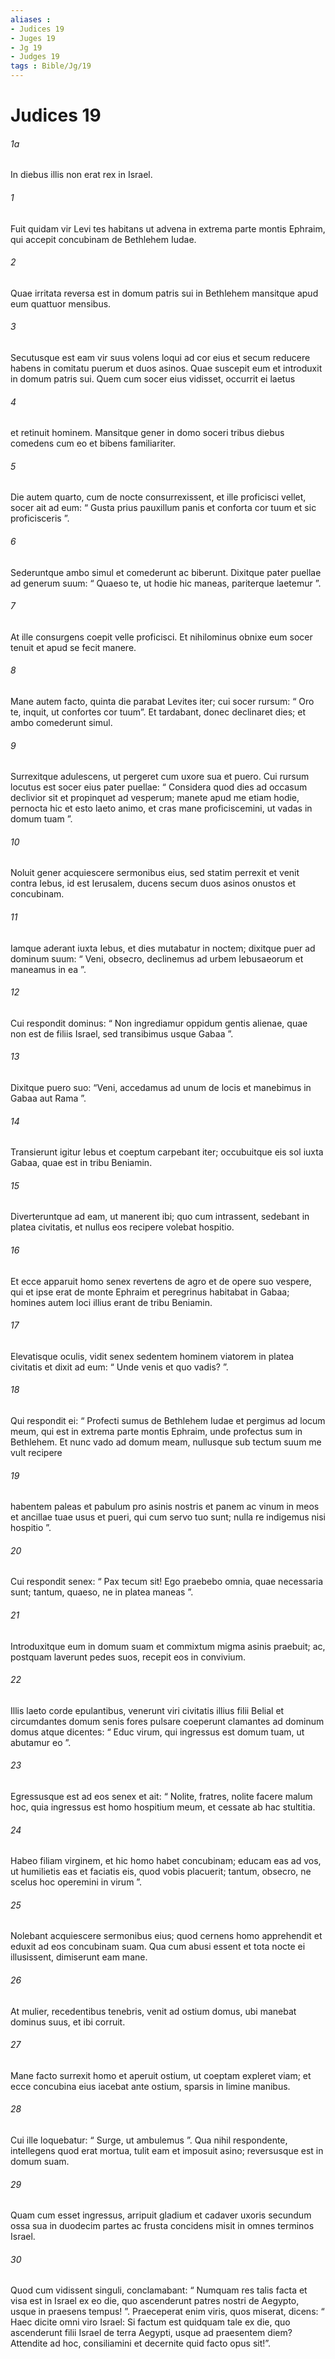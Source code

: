 ```yaml
---
aliases : 
- Judices 19
- Juges 19
- Jg 19
- Judges 19
tags : Bible/Jg/19
---
```


# Judices 19

###### 1a
In diebus illis non erat rex in Israel. 
###### 1
Fuit quidam vir Levi tes habitans ut advena in extrema parte montis Ephraim, qui accepit concubinam de Bethlehem Iudae. 
###### 2
Quae irritata reversa est in domum patris sui in Bethlehem mansitque apud eum quattuor mensibus. 
###### 3
Secutusque est eam vir suus volens loqui ad cor eius et secum reducere habens in comitatu puerum et duos asinos. Quae suscepit eum et introduxit in domum patris sui. Quem cum socer eius vidisset, occurrit ei laetus 
###### 4
et retinuit hominem. Mansitque gener in domo soceri tribus diebus comedens cum eo et bibens familiariter. 
###### 5
Die autem quarto, cum de nocte consurrexissent, et ille proficisci vellet, socer ait ad eum: “ Gusta prius pauxillum panis et conforta cor tuum et sic proficisceris ”. 
###### 6
Sederuntque ambo simul et comederunt ac biberunt. Dixitque pater puellae ad generum suum: “ Quaeso te, ut hodie hic maneas, pariterque laetemur ”. 
###### 7
At ille consurgens coepit velle proficisci. Et nihilominus obnixe eum socer tenuit et apud se fecit manere. 
###### 8
Mane autem facto, quinta die parabat Levites iter; cui socer rursum: “ Oro te, inquit, ut confortes cor tuum”. Et tardabant, donec declinaret dies; et ambo comederunt simul. 
###### 9
Surrexitque adulescens, ut pergeret cum uxore sua et puero. Cui rursum locutus est socer eius pater puellae: “ Considera quod dies ad occasum declivior sit et propinquet ad vesperum; manete apud me etiam hodie, pernocta hic et esto laeto animo, et cras mane proficiscemini, ut vadas in domum tuam ”.
###### 10
Noluit gener acquiescere sermonibus eius, sed statim perrexit et venit contra Iebus, id est Ierusalem, ducens secum duos asinos onustos et concubinam. 
###### 11
Iamque aderant iuxta Iebus, et dies mutabatur in noctem; dixitque puer ad dominum suum: “ Veni, obsecro, declinemus ad urbem Iebusaeorum et maneamus in ea ”. 
###### 12
Cui respondit dominus: “ Non ingrediamur oppidum gentis alienae, quae non est de filiis Israel, sed transibimus usque Gabaa ”. 
###### 13
Dixitque puero suo: “Veni, accedamus ad unum de locis et manebimus in Gabaa aut Rama ”.
###### 14
Transierunt igitur Iebus et coeptum carpebant iter; occubuitque eis sol iuxta Gabaa, quae est in tribu Beniamin. 
###### 15
Diverteruntque ad eam, ut manerent ibi; quo cum intrassent, sedebant in platea civitatis, et nullus eos recipere volebat hospitio. 
###### 16
Et ecce apparuit homo senex revertens de agro et de opere suo vespere, qui et ipse erat de monte Ephraim et peregrinus habitabat in Gabaa; homines autem loci illius erant de tribu Beniamin. 
###### 17
Elevatisque oculis, vidit senex sedentem hominem viatorem in platea civitatis et dixit ad eum: “ Unde venis et quo vadis? ”. 
###### 18
Qui respondit ei: “ Profecti sumus de Bethlehem Iudae et pergimus ad locum meum, qui est in extrema parte montis Ephraim, unde profectus sum in Bethlehem. Et nunc vado ad domum meam, nullusque sub tectum suum me vult recipere 
###### 19
habentem paleas et pabulum pro asinis nostris et panem ac vinum in meos et ancillae tuae usus et pueri, qui cum servo tuo sunt; nulla re indigemus nisi hospitio ”. 
###### 20
Cui respondit senex: “ Pax tecum sit! Ego praebebo omnia, quae necessaria sunt; tantum, quaeso, ne in platea maneas ”. 
###### 21
Introduxitque eum in domum suam et commixtum migma asinis praebuit; ac, postquam laverunt pedes suos, recepit eos in convivium.
###### 22
Illis laeto corde epulantibus, venerunt viri civitatis illius filii Belial et circumdantes domum senis fores pulsare coeperunt clamantes ad dominum domus atque dicentes: “ Educ virum, qui ingressus est domum tuam, ut abutamur eo ”. 
###### 23
Egressusque est ad eos senex et ait: “ Nolite, fratres, nolite facere malum hoc, quia ingressus est homo hospitium meum, et cessate ab hac stultitia. 
###### 24
Habeo filiam virginem, et hic homo habet concubinam; educam eas ad vos, ut humilietis eas et faciatis eis, quod vobis placuerit; tantum, obsecro, ne scelus hoc operemini in virum ”. 
###### 25
Nolebant acquiescere sermonibus eius; quod cernens homo apprehendit et eduxit ad eos concubinam suam. Qua cum abusi essent et tota nocte ei illusissent, dimiserunt eam mane. 
###### 26
At mulier, recedentibus tenebris, venit ad ostium domus, ubi manebat dominus suus, et ibi corruit. 
###### 27
Mane facto surrexit homo et aperuit ostium, ut coeptam expleret viam; et ecce concubina eius iacebat ante ostium, sparsis in limine manibus. 
###### 28
Cui ille loquebatur: “ Surge, ut ambulemus ”. Qua nihil respondente, intellegens quod erat mortua, tulit eam et imposuit asino; reversusque est in domum suam. 
###### 29
Quam cum esset ingressus, arripuit gladium et cadaver uxoris secundum ossa sua in duodecim partes ac frusta concidens misit in omnes terminos Israel. 
###### 30
Quod cum vidissent singuli, conclamabant: “ Numquam res talis facta et visa est in Israel ex eo die, quo ascenderunt patres nostri de Aegypto, usque in praesens tempus! ”. Praeceperat enim viris, quos miserat, dicens: “ Haec dicite omni viro Israel: Si factum est quidquam tale ex die, quo ascenderunt filii Israel de terra Aegypti, usque ad praesentem diem? Attendite ad hoc, consiliamini et decernite quid facto opus sit!”.
